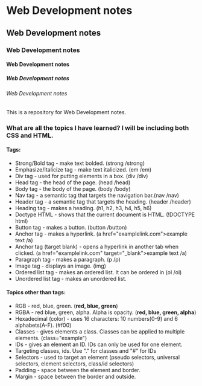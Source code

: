 # Web Development notes
## Web Development notes
### Web Development notes
#### Web Development notes
##### Web Development notes
###### Web Development notes

This is a repository for Web Development notes. 

### What are all the topics I have learned? I will be including both CSS and HTML.

#### Tags:
* Strong/Bold tag - make text bolded. (strong /strong)
* Emphasize/Italicize tag - make text italicized. (em /em)
* Div tag - used for putting elements in a box. (div /div)
* Head tag - the head of the page. (head /head)
* Body tag - the body of the page. (body /body)
* Nav tag - a semantic tag that targets the navigation bar.(nav /nav)
* Header tag - a semantic tag that targets the heading. (header /header) 
* Heading tag - makes a heading. (h1, h2, h3, h4, h5, h6)
* Doctype HTML - shows that the current document is HTML.  (!DOCTYPE html)
* Button tag - makes a button. (button /button)
* Anchor tag - makes a hyperlink. (a href="examplelink.com">example text /a)
* Anchor tag (target blank) -  opens a hyperlink in another tab when clicked. (a href="examplelink.com" target="_blank">example text /a)
* Paragraph tag - makes a paragraph. (p /p)
* Image tag - displays an image. (img)
* Ordered list tag - makes an ordered list. It can be ordered in (ol /ol)
* Unordered list tag - makes an unordered list. 

#### Topics other than tags:
* RGB - red, blue, green. (**red, blue, green**)
* RGBA - red blue, green, alpha. Alpha is opacity. (**red, blue, green, alpha**)
* Hexadecimal (color) - uses 16 characters: 10 numbers(0-9) and 6 alphabets(A-F). (#f00)
* Classes - gives elements a class. Classes can be applied to multiple elements. (class="example")
* IDs - gives an element an ID. IDs can only be used for one element.
* Targeting classes, ids. Use "." for classes and "#" for IDs
* Selectors - used to target an element (pseudo selectors, universal selectors, element selectors, class/id selectors)
* Padding - space between the element and border.
* Margin - space between the border and outside.



